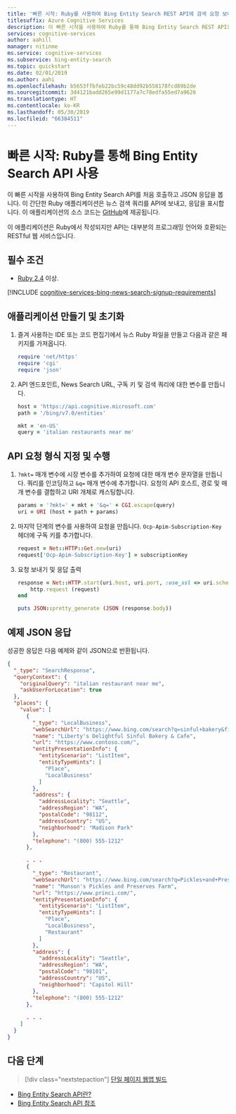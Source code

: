 ```yaml
---
title: '빠른 시작: Ruby를 사용하여 Bing Entity Search REST API에 검색 요청 보내기'
titlesuffix: Azure Cognitive Services
description: 이 빠른 시작을 사용하여 Ruby를 통해 Bing Entity Search REST API로 요청을 보내고 JSON 응답을 받습니다.
services: cognitive-services
author: aahill
manager: nitinme
ms.service: cognitive-services
ms.subservice: bing-entity-search
ms.topic: quickstart
ms.date: 02/01/2019
ms.author: aahi
ms.openlocfilehash: b5653ffbfeb22bc59c48dd92b558178fcd89b2de
ms.sourcegitcommit: 3d4121badd265e99d1177a7c78edfa55ed7a9626
ms.translationtype: HT
ms.contentlocale: ko-KR
ms.lasthandoff: 05/30/2019
ms.locfileid: "66384511"
---
```

# <a name="quickstart-for-bing-entity-search-api-with-ruby"></a>빠른 시작: Ruby를 통해 Bing Entity Search API 사용

이 빠른 시작을 사용하여 Bing Entity Search API를 처음 호출하고 JSON 응답을 봅니다. 이 간단한 Ruby 애플리케이션은 뉴스 검색 쿼리를 API에 보내고, 응답을 표시합니다. 이 애플리케이션의 소스 코드는 [GitHub](https://github.com/Azure-Samples/cognitive-services-REST-api-samples/blob/master/ruby/Search/BingEntitySearchv7.rb)에 제공됩니다.

이 애플리케이션은 Ruby에서 작성되지만 API는 대부분의 프로그래밍 언어와 호환되는 RESTful 웹 서비스입니다.

## <a name="prerequisites"></a>필수 조건

* [Ruby 2.4](https://www.ruby-lang.org/en/downloads/) 이상.

[!INCLUDE [cognitive-services-bing-news-search-signup-requirements](../../../../includes/cognitive-services-bing-entity-search-signup-requirements.md)]

## <a name="create-and-initialize-the-application"></a>애플리케이션 만들기 및 초기화

1. 즐겨 사용하는 IDE 또는 코드 편집기에서 뉴스 Ruby 파일을 만들고 다음과 같은 패키지를 가져옵니다.

    ```ruby
    require 'net/https'
    require 'cgi'
    require 'json'
    ```

2. API 엔드포인트, News Search URL, 구독 키 및 검색 쿼리에 대한 변수를 만듭니다.
    
    ```ruby
    host = 'https://api.cognitive.microsoft.com'
    path = '/bing/v7.0/entities'
    
    mkt = 'en-US'
    query = 'italian restaurants near me'
    ```

## <a name="format-and-make-an-api-request"></a>API 요청 형식 지정 및 수행

1. `?mkt=` 매개 변수에 시장 변수를 추가하여 요청에 대한 매개 변수 문자열을 만듭니다. 쿼리를 인코딩하고 `&q=` 매개 변수에 추가합니다. 요청의 API 호스트, 경로 및 매개 변수를 결합하고 URI 개체로 캐스팅합니다.

    ```ruby
    params = '?mkt=' + mkt + '&q=' + CGI.escape(query)
    uri = URI (host + path + params)
    ```

2. 마지막 단계의 변수를 사용하여 요청을 만듭니다. `Ocp-Apim-Subscription-Key` 헤더에 구독 키를 추가합니다.

    ```ruby
    request = Net::HTTP::Get.new(uri)
    request['Ocp-Apim-Subscription-Key'] = subscriptionKey
    ```

3. 요청 보내기 및 응답 출력

    ```ruby
    response = Net::HTTP.start(uri.host, uri.port, :use_ssl => uri.scheme == 'https') do |http|
        http.request (request)
    end

    puts JSON::pretty_generate (JSON (response.body))
    ```

## <a name="example-json-response"></a>예제 JSON 응답

성공한 응답은 다음 예제와 같이 JSON으로 반환됩니다. 

```json
{
  "_type": "SearchResponse",
  "queryContext": {
    "originalQuery": "italian restaurant near me",
    "askUserForLocation": true
  },
  "places": {
    "value": [
      {
        "_type": "LocalBusiness",
        "webSearchUrl": "https://www.bing.com/search?q=sinful+bakery&filters=local...",
        "name": "Liberty's Delightful Sinful Bakery & Cafe",
        "url": "https://www.contoso.com/",
        "entityPresentationInfo": {
          "entityScenario": "ListItem",
          "entityTypeHints": [
            "Place",
            "LocalBusiness"
          ]
        },
        "address": {
          "addressLocality": "Seattle",
          "addressRegion": "WA",
          "postalCode": "98112",
          "addressCountry": "US",
          "neighborhood": "Madison Park"
        },
        "telephone": "(800) 555-1212"
      },

      . . .
      {
        "_type": "Restaurant",
        "webSearchUrl": "https://www.bing.com/search?q=Pickles+and+Preserves...",
        "name": "Munson's Pickles and Preserves Farm",
        "url": "https://www.princi.com/",
        "entityPresentationInfo": {
          "entityScenario": "ListItem",
          "entityTypeHints": [
            "Place",
            "LocalBusiness",
            "Restaurant"
          ]
        },
        "address": {
          "addressLocality": "Seattle",
          "addressRegion": "WA",
          "postalCode": "98101",
          "addressCountry": "US",
          "neighborhood": "Capitol Hill"
        },
        "telephone": "(800) 555-1212"
      },
      
      . . .
    ]
  }
}
```

## <a name="next-steps"></a>다음 단계

> [!div class="nextstepaction"]
> [단일 페이지 웹앱 빌드](../tutorial-bing-entities-search-single-page-app.md)

* [Bing Entity Search API란?](../search-the-web.md)
* [Bing Entity Search API 참조](https://docs.microsoft.com/rest/api/cognitiveservices-bingsearch/bing-entities-api-v7-reference)
